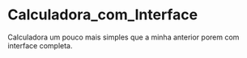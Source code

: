 # Calculadora_com_Interface
 Calculadora um pouco mais simples que a minha anterior porem com interface completa.
